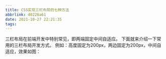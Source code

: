 ```yaml
---
title: CSS实现三栏布局的七种方法
abbrlink: 40226a61
date: 2021-10-27 22:21:35
tags:
---
```



三栏布局在前端开发中特别常见，即两端固定中间自适应。
下面就来介绍一下常用的三栏布局开发方式。
例如：高度固定为200px，两边固定为200px，中间自适应，效果如图：